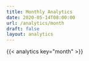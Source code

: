 ```yaml
---
title: Monthly Analytics
date: 2020-05-14T08:00:00
url: /analytics/month
draft: false
layout: analytics
---
```


{{< analytics key="month" >}}
